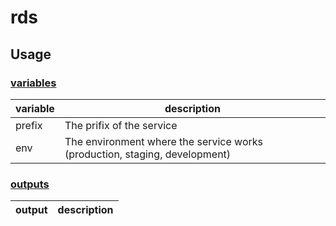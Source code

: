 # rds

## Usage

### [variables](./variables.tf)

| variable | description                                                                |
| -------- | -------------------------------------------------------------------------- |
| prefix   | The prifix of the service                                                  |
| env      | The environment where the service works (production, staging, development) |

### [outputs](./outputs.tf)

| output | description |
| ------ | ----------- |
